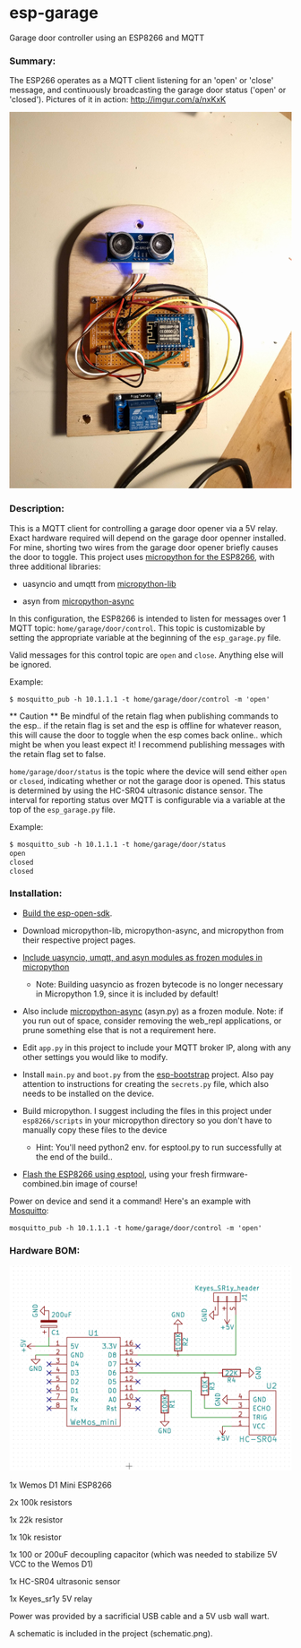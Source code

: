 # esp-garage

Garage door controller using an ESP8266 and MQTT


### Summary:
The ESP266 operates as a MQTT client listening for an 'open' or 'close' message, and continuously broadcasting the garage door status ('open' or 'closed'). Pictures of it in action: http://imgur.com/a/nxKxK

![Photo](/img/photo.jpg)

### Description:
This is a MQTT client for controlling a garage door opener via a 5V relay. Exact hardware required will depend on the garage door openner installed. For mine, shorting two wires from the garage door opener briefly causes the door to toggle. This project uses [micropython for the ESP8266](https://github.com/micropython/micropython/tree/master/esp8266), with three additional libraries:

* uasyncio and umqtt from [micropython-lib](https://github.com/micropython/micropython-lib)

* asyn from [micropython-async](https://github.com/peterhinch/micropython-async)

In this configuration, the ESP8266 is intended to listen for messages over 1 MQTT topic: `home/garage/door/control`. This topic is customizable by setting the appropriate variable at the beginning of the `esp_garage.py` file.

Valid messages for this control topic are `open` and `close`. Anything else will be ignored.

Example:

    $ mosquitto_pub -h 10.1.1.1 -t home/garage/door/control -m 'open'

** Caution ** Be mindful of the retain flag when publishing commands to the esp.. if the retain flag is set and the esp is offline for whatever reason, this will cause the door to toggle when the esp comes back online.. which might be when you least expect it! I recommend publishing messages with the retain flag set to false.

`home/garage/door/status` is the topic where the device will send either `open` or `closed`, indicating whether or not the garage door is opened. This status is determined by using the HC-SR04 ultrasonic distance sensor. The interval for reporting status over MQTT is configurable via a variable at the top of the `esp_garage.py` file.

Example:

    $ mosquitto_sub -h 10.1.1.1 -t home/garage/door/status
    open
    closed
    closed

### Installation:

- [Build the esp-open-sdk](https://github.com/pfalcon/esp-open-sdk).

- Download micropython-lib, micropython-async, and micropython from their respective project pages.

- [Include uasyncio, umqtt, and asyn modules as frozen modules in micropython](https://learn.adafruit.com/micropython-basics-loading-modules/frozen-modules)
  - Note: Building uasyncio as frozen bytecode is no longer necessary in Micropython 1.9, since it is included by default!
  
- Also include [micropython-async](https://github.com/peterhinch/micropython-async) (asyn.py) as a frozen module. Note: if you run out of space, consider removing the web_repl applications, or prune something else that is not a requirement here.

- Edit `app.py` in this project to include your MQTT broker IP, along with any other settings you would like to modify.

- Install `main.py` and `boot.py` from the [esp-bootstrap](https://github.com/craftyguy/esp-bootstrap) project. Also pay attention to instructions for creating the `secrets.py` file, which also needs to be installed on the device.

- Build micropython. I suggest including the files in this project under `esp8266/scripts` in your micropython directory so you don't have to manually copy these files to the device

  - Hint: You'll need python2 env. for esptool.py to run successfully at the end of the build..


- [Flash the ESP8266 using esptool](https://docs.micropython.org/en/latest/esp8266/esp8266/tutorial/intro.html#intro), using your fresh firmware-combined.bin image of course!

Power on device and send it a command! Here's an example with [Mosquitto](http://mosquitto.org/):

    mosquitto_pub -h 10.1.1.1 -t home/garage/door/control -m 'open'


### Hardware BOM:

![Schematic](/img/schematic.png)

1x Wemos D1 Mini ESP8266

2x 100k resistors

1x 22k resistor

1x 10k resistor

1x 100 or 200uF decoupling capacitor (which was needed to stabilize 5V VCC to the Wemos D1)

1x HC-SR04 ultrasonic sensor

1x Keyes_sr1y 5V relay

Power was provided by a sacrificial USB cable and a 5V usb wall wart.

A schematic is included in the project (schematic.png).
